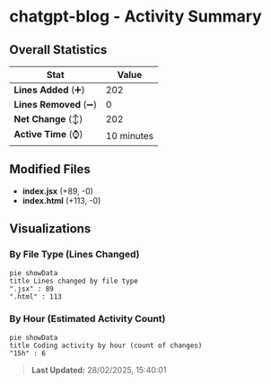 # chatgpt-blog - Activity Summary 

## Overall Statistics

| Stat                   | Value                                                             |
| ---------------------- | ----------------------------------------------------------------- |
| **Lines Added** (➕)   | 202                                          |
| **Lines Removed** (➖) | 0                                        |
| **Net Change** (↕)    | 202                |
| **Active Time** (⌚)   | 10 minutes |


## Modified Files
- **index.jsx** (+89, -0)
- **index.html** (+113, -0)

## Visualizations

### By File Type (Lines Changed)

```mermaid
pie showData
title Lines changed by file type
".jsx" : 89
".html" : 113
```

### By Hour (Estimated Activity Count)

```mermaid
pie showData
title Coding activity by hour (count of changes)
"15h" : 6
```


> **Last Updated:** 28/02/2025, 15:40:01